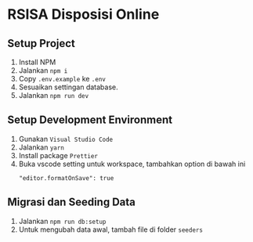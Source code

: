 # RSISA Disposisi Online

## Setup Project

1. Install NPM
2. Jalankan `npm i`
3. Copy `.env.example` ke `.env`
4. Sesuaikan settingan database.
5. Jalankan `npm run dev`

## Setup Development Environment

1. Gunakan `Visual Studio Code`
2. Jalankan `yarn`
3. Install package `Prettier`
4. Buka vscode setting untuk workspace, tambahkan option di bawah ini
   ```
   "editor.formatOnSave": true
   ```

## Migrasi dan Seeding Data

1. Jalankan `npm run db:setup`
2. Untuk mengubah data awal, tambah file di folder `seeders`